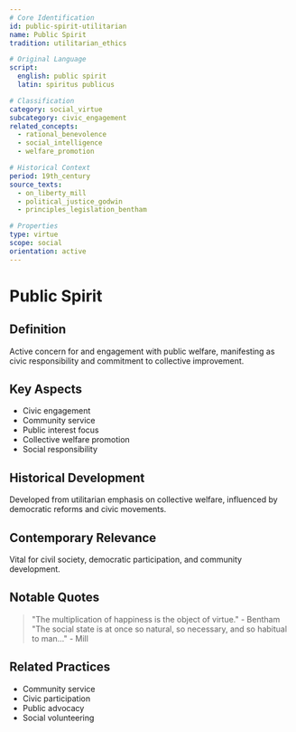 ```yaml
---
# Core Identification
id: public-spirit-utilitarian
name: Public Spirit
tradition: utilitarian_ethics

# Original Language
script:
  english: public spirit
  latin: spiritus publicus

# Classification
category: social_virtue
subcategory: civic_engagement
related_concepts:
  - rational_benevolence
  - social_intelligence
  - welfare_promotion

# Historical Context
period: 19th_century
source_texts:
  - on_liberty_mill
  - political_justice_godwin
  - principles_legislation_bentham

# Properties
type: virtue
scope: social
orientation: active
---
```


# Public Spirit

## Definition
Active concern for and engagement with public welfare, manifesting as civic responsibility and commitment to collective improvement.

## Key Aspects
- Civic engagement
- Community service
- Public interest focus
- Collective welfare promotion
- Social responsibility

## Historical Development
Developed from utilitarian emphasis on collective welfare, influenced by democratic reforms and civic movements.

## Contemporary Relevance
Vital for civil society, democratic participation, and community development.

## Notable Quotes
> "The multiplication of happiness is the object of virtue." - Bentham
> "The social state is at once so natural, so necessary, and so habitual to man..." - Mill

## Related Practices
- Community service
- Civic participation
- Public advocacy
- Social volunteering